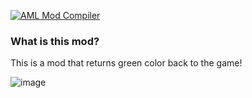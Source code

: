 [![AML Mod Compiler](https://github.com/AndroidModLoader/GTASA_Planter/actions/workflows/main.yml/badge.svg?branch=main)](https://github.com/AndroidModLoader/GTASA_Planter/actions/workflows/main.yml)

### What is this mod?

This is a mod that returns green color back to the game!

![image](https://github.com/AndroidModLoader/GTASA_Planter/assets/8864329/7d6243d0-74f3-4966-ab68-4031e1d3b44d)
